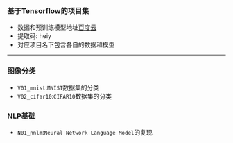 ### 基于Tensorflow的项目集
- 数据和预训练模型地址[百度云](https://pan.baidu.com/s/1YQSPhywUH9OH_Jp_w3Vkbg ) 
- 提取码: heiy  
- 对应项目名下包含各自的数据和模型
---

### 图像分类
- `V01_mnist`:`MNIST`数据集的分类
- `V02_cifar10`:`CIFAR10`数据集的分类

### NLP基础
- `N01_nnlm`:`Neural Network Language Model`的复现